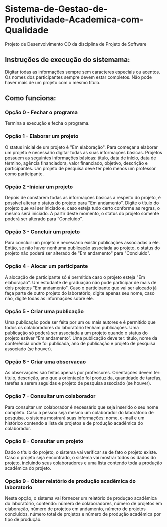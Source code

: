 # Sistema-de-Gestao-de-Produtividade-Academica-com-Qualidade
Projeto de Desenvolvimento OO da disciplina de Projeto de Software

## Instruções de execução do sistemama:
Digitar todas as informações sempre sem caracteres especiais ou acentos. Os nomes dos participantes sempre devem estar completos. Não pode haver mais de um projeto com o mesmo título.

## Como funciona:
### Opção 0 - Fechar o programa
Termina a execução e fecha o programa.

### Opção 1 - Elaborar um projeto
O status inicial de um projeto é "Em elaboração". Para começar a elaborar um projeto é necessário digitar todas as suas informações básicas. Projetos possuem as seguintes informações básicas: título, data de início, data de término, agência financiadora, valor financiado, objetivo, descrição e participantes. Um projeto de pesquisa deve ter pelo menos um professor como participante.

### Opção 2 -Iniciar um projeto
Depois de constarem todas as informações básicas a respeito do projeto, é possível alterar o status do projeto para "Em andamento". Digite o título do projeto que vai ser iniciado e, caso esteja tudo certo conforme as regras, o mesmo será iniciado. A partir deste momento, o status do projeto somente poderá ser alterado para “Concluído”.

### Opção 3 - Concluir um projeto
Para concluir um projeto é necessário existir publicações associadas a ele. Então, se não huver nenhuma publicação associada ao projeto, o status do projeto não poderá ser alterado de "Em andamento" para "Concluído".

### Opção 4 - Alocar um participante
A alocação de participante só é permitida caso o projeto esteja "Em elaboração". Um estudante de graduação não pode participar de mais de dois projetos "Em andamento". Caso o participante que vai ser alocado já faça parte de outro projeto do laboratório, digite apenas seu nome, caso não, digite todas as informações sobre ele.

### Opção 5 - Criar uma publicação
Uma publicação pode ser feita por um ou mais autores e é permitido que todos os colaboradores do laboratório tenham publicações. Uma publicação só poderá ser associada a um projeto quando o status do projeto estiver “Em andamento”. Uma publicação deve ter: título, nome da conferência onde foi publicada, ano de publicação e projeto de pesquisa associado (se houver).

### Opção 6 - Criar uma observacao
As observações são feitas apenas por professores. Orientações devem ter: título, descrição, ano que a orientação foi produzida, quantidade de tarefas, tarefas a serem seguidas e projeto de pesquisa associado (se houver).

### Opção 7 - Consultar um colaborador
Para consultar um colaborador é necessário que seja inserido o seu nome completo. Caso a pessoa seja mesmo um colaborador do laborátorio de pesquisa, o sistema mostrará suas informações: nome, e-mail e um histórico contendo a lista de projetos e de produção acadêmica do colaborador.

### Opção 8 - Consultar um projeto
Dado o título do projeto, o sistema vai verificar se de fato o projeto existe. Caso o projeto seja encontrado, o sistema vai mostrar todos os dados do projeto, incluindo seus colaboradores e uma lista contendo toda a produção acadêmica do projeto.

### Opção 9 - Obter relatório de produção acadêmica do laboratorio
Nesta opção, o sistema vai fornecer um relatório de produçao acadêmica do laboratório, contendo: número de colaboradores, número de projetos em elaboração, número de projetos em andamento, número de projetos concluídos, número total de projetos e número de produção acadêmica por tipo de produção.
